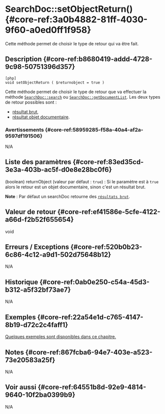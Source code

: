 # SearchDoc::setObjectReturn() {#core-ref:3a0b4882-81ff-4030-9f60-a0ed0ff1f958}

<div class="short-description">
Cette méthode permet de choisir le type de retour qui va être fait.
</div>
<!--
<div class="applicability">
Obsolète depuis #.#.#
</div>
-->

## Description {#core-ref:b8680419-addd-4728-9c98-50751396d357}

    [php]
    void setObjectReturn ( $returnobject = true )

Cette méthode permet de choisir le type de retour que va effectuer la méthode
[`SearchDoc::search`][search] ou [`SearchDoc::getDocumentList`][documentList].
Les deux types de retour possibles sont :

* [résultat brut][resultatBrut],
* [résultat objet documentaire][resultatDocumentaire].

### Avertissements {#core-ref:58959285-f58a-40a4-af2a-9597df191506}

N/A

## Liste des paramètres {#core-ref:83ed35cd-3e3a-403b-ac5f-d0e8e28bc0f6}

(boolean) returnObject (valeur par défaut : `true`)
:   Si le paramètre est à `true` alors le retour est un objet documentaire,
 sinon c'est un résultat brut.

**Note** : Par défaut un searchDoc retourne des [`résultats brut`][resultatBrut].


## Valeur de retour {#core-ref:ef41586e-5cfe-4122-a66d-f2b52f655654}

void

## Erreurs / Exceptions {#core-ref:520b0b23-6c86-4c12-a9d1-502d75648b12}

N/A

## Historique {#core-ref:0ab0e250-c54a-45d3-b312-a5f32bf73ae7}

N/A

## Exemples {#core-ref:22a54e1d-c765-4147-8b19-d72c2c4faff1}

[Quelques exemples sont disponibles dans ce chapitre.][advancedExemple]

## Notes {#core-ref:867fcba6-94e7-403e-a523-73e20583a25f}

N/A

## Voir aussi {#core-ref:64551b8d-92e9-4814-9640-10f2ba0399b9}

N/A

<!-- links -->

[resultatBrut]:             #core-ref:4c508940-f5a0-40ee-a942-6372a95d112e
[resultatDocumentaire]:     #core-ref:84a293c0-0ea6-428c-8da6-f8cc46980d5b
[search]:                   #core-ref:6f5cc024-66e4-429e-9071-67d4523a8e08
[reset]:                    #core-ref:39efa6f3-4d70-452c-b14b-891adca3a56d
[documentList]:             #core-ref:8f0824fa-eed6-4170-b52d-d3dc7c5cb9c1
[advancedExemple]:          #core-ref:d0a89548-a743-4dfc-bf43-49192ef1b6a8
